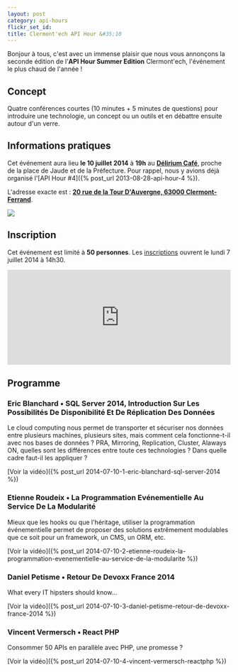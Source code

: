 ```yaml
---
layout: post
category: api-hours
flickr_set_id:
title: Clermont'ech API Hour &#35;10
---
```


Bonjour à tous, c'est avec un immense plaisir que nous vous annonçons la seconde
édition de l'**API Hour Summer Edition** Clermont'ech, l'événement le plus chaud
de l'année !


## Concept

Quatre conférences courtes (10 minutes + 5 minutes de questions) pour introduire
une technologie, un concept ou un outils et en débattre ensuite autour d'un
verre.


## Informations pratiques

Cet événement aura lieu **le 10 juillet 2014** à **19h** au [**Délirium
Café**](http://www.deliriumcafe-clermont-ferrand.com/), proche de la place de
Jaude et de la Préfecture. Pour rappel, nous y avions déjà organisé l'[API Hour
&#35;4]({% post_url 2013-08-28-api-hour-4 %}).

L'adresse exacte est : [**20 rue de la Tour D'Auvergne, 63000
Clermont-Ferrand**](https://maps.google.fr/maps?safe=active&ie=UTF-8&q=delirium+caf%C3%A9+clermont+ferrand&fb=1&gl=fr&hq=delirium+caf%C3%A9&hnear=0x47f71bdd7f2e8507:0x3994306038a06f22,Clermont-Ferrand&cid=0,0,2812037355278949465&ei=SbcdUpjJAsHt0gXGqIDIDw&ved=0CDEQrwswAA).

[![](http://maps.googleapis.com/maps/api/staticmap?center=delirium+cafe&size=600x400&sensor=false&markers=color:red|45.776314,3.083381)](https://maps.google.fr/maps?safe=active&ie=UTF-8&q=delirium+caf%C3%A9+clermont+ferrand&fb=1&gl=fr&hq=delirium+caf%C3%A9&hnear=0x47f71bdd7f2e8507:0x3994306038a06f22,Clermont-Ferrand&cid=0,0,2812037355278949465&ei=SbcdUpjJAsHt0gXGqIDIDw&ved=0CDEQrwswAA)


## Inscription

Cet événement est limité à **50 personnes**. Les
[inscriptions](http://clermontech-apihour-10.eventbrite.fr) ouvrent le lundi 7
juillet 2014 à 14h30.

<iframe src="http://www.eventbrite.com/tickets-external?eid=12164138265&amp;ref=etckt&amp;v=2" frameborder="0" height="214" width="100%" vspace="0" hspace="0" marginheight="5" marginwidth="5" scrolling="auto" allowtransparency="true">Clermont'ech Eventbrite</iframe>


## Programme

### Eric Blanchard • SQL Server 2014, Introduction Sur Les Possibilités De Disponibilité Et De Réplication Des Données

Le cloud computing nous permet de transporter et sécuriser nos données entre
plusieurs machines, plusieurs sites, mais comment cela fonctionne-t-il avec nos
bases de données ? PRA, Mirroring, Replication, Cluster, Alaways ON, quelles sont
les différences entre toute ces technologies ? Dans quelle cadre faut-il les
appliquer ?

[Voir la vidéo]({% post_url 2014-07-10-1-eric-blanchard-sql-server-2014 %})

### Etienne Roudeix • La Programmation Evénementielle Au Service De La Modularité

Mieux que les hooks ou que l'héritage, utiliser la programmation événementielle
permet de proposer des solutions extrêmement modulables que ce soit pour un
framework, un CMS, un ORM, etc.

[Voir la vidéo]({% post_url 2014-07-10-2-etienne-roudeix-la-programmation-evenementielle-au-service-de-la-modularite %})

### Daniel Petisme • Retour De Devoxx France 2014

What every IT hipsters should know...

[Voir la vidéo]({% post_url 2014-07-10-3-daniel-petisme-retour-de-devoxx-france-2014 %})

### Vincent Vermersch • React PHP

Consommer 50 APIs en parallèle avec PHP, une promesse ?

[Voir la vidéo]({% post_url 2014-07-10-4-vincent-vermersch-reactphp %})
